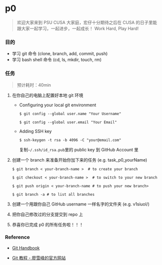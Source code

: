 # p0

> 欢迎大家来到 PSU CUSA 大家庭，宏仔十分期待之后在 CUSA 的日子里能跟大家一起学习，一起进步，一起成长！
> Work Hard, Play Hard! 

### 目的

- 学习 git 命令 (clone, branch, add, commit, push)
- 学习 bash shell 命令 (cd, ls, mkdir, touch, rm)

### 任务

> 预计耗时：40min

1. 在你自己的电脑上配置好本地 git 环境
   * Configuring your local git environment
           
     `$ git config --global user.name "Your Username"`
     
     `$ git config --global user.email "Your Email"`
     
   * Adding SSH key 
   
     `$ ssh-keygen -t rsa -b 4096 -C "your@email.com"`
     
     复制`∼/.ssh/id_rsa.pub`里的 public key 到 GitHub Account 里

2. 创建一个 branch 来准备开始你加下来的任务 (e.g. task_p0_yourName) 
   
    `$ git branch < your-branch-name >  # to create your branch`
   
    `$ git checkout < your-branch-name >  # to switch to your new branch`
   
    `$ git push origin < your-branch-name # to push your new branch>`
   
    `$ git branch -a # to list all branches`

3. 创建一个用跟你自己 GitHub username 一样名字的文件夹 (e.g. v1siuol/)

4. 把你自己修改过的分支提交到 repo 上

5. 恭喜你已完成 p0 的所有任务啦！！！


### Reference

- [Git Handbook](https://guides.github.com/introduction/git-handbook/)

- [Git 教程 - 廖雪峰的官方网站](https://www.liaoxuefeng.com/wiki/0013739516305929606dd18361248578c67b8067c8c017b000)

